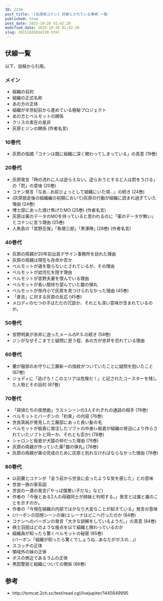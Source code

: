 ```yaml
---
ID: 2238
post_title: '[名探偵コナン] 伏線とされている事柄 一覧'
published: true
post_date: 2015-10-26 01:42:20
modified_date: 2015-10-26 01:42:20
slug: 20151026014220.html
---
```

<p><!--more--></p>
<h2>伏線一覧</h2>
<p>以下、投稿から引用。</p>
<h3>メイン</h3>
<ul>
<li>組織の目的</li>
<li>組織の正式名称</li>
<li>あの方の正体</li>
<li>組織が半世紀前から進めている極秘プロジェクト</li>
<li>あの方とベルモットの関係</li>
<li>クリスの実在の是非</li>
<li>灰原とジンの関係 (作者名言)</li>
</ul>
<h3>10巻代</h3>
<ul>
<li>灰原の指摘「コナンは既に組織に深く関わってしまっている」の真意 (19巻)</li>
</ul>
<h3>20巻代</h3>
<ul>
<li>灰原発言「時の流れに人は逆らえない。逆らおうとすると人は罰をうける」の「罰」の意味 (20巻)</li>
<li>コナン発言「なあ…お前ひょっとして組織にいた頃…」の続き (24巻)</li>
<li>(灰原脱走後の組織編の初期において)灰原の行動が組織に読まれ過ぎていた理由 (24巻)</li>
<li>博士邸にあった焼け焦げたMO (25巻) (作者名言)</li>
<li>灰原は薬のデータのMOを持っていると思われるのに「薬のデータが無い」とコナンに言う理由 (25巻)</li>
<li>人魚島の「宮野志保」「魚塚三郎」｢黒澤陣｣ (28巻) (作者名言)</li>
</ul>
<h3>40巻代</h3>
<ul>
<li>灰原の両親が20年前出島デザイン事務所を訪れた理由</li>
<li>灰原の両親は現在も存命か否か</li>
<li>ベルモットが歳を取らないとされているが、その理由</li>
<li>ベルモットが幼児化を隠す理由</li>
<li>ベルモットが宮野夫妻を恨んでいる理由</li>
<li>ベルモットが長い間待ち望んでいた銀の弾丸</li>
<li>ベルモットが帝丹小で灰原を見つけられなかった理由 (45巻)</li>
<li>「倉吉」に対する灰原の反応 (45巻)</li>
<li>メロディの七つの子はただの冗談か、それとも深い意味が含まれているのか。</li>
</ul>
<h3>50巻代</h3>
<ul>
<li>宮野明美が赤井に送ったメールのP.S.の続き (58巻)</li>
<li>ジンがなぜそこまでと疑問に思う程、あの方が赤井を恐れている理由</li>
</ul>
<h3>60巻代</h3>
<ul>
<li>蘭が服部のお守りに工藤新一の指紋がついていたことに疑問を抱いたこと (67巻)</li>
<li>ジョディに「逃げろ！このエリアは危険だ！」と記されたコースターを残した人物とその目的 (67巻)</li>
</ul>
<h3>70巻代</h3>
<ul>
<li>「探偵たちの夜想曲」ラストシーンの3人それぞれの通話の相手 (76巻)</li>
<li>ベルモットとバーボンの「約束」の内容 (76巻)</li>
<li>世良真純が発見した工藤邸にあった長い髪の毛</li>
<li>ベルモットが板倉に発注したソフトの中身(=板倉が組織の脅迫により作らされていたソフトと同一か、それとも否か) (78巻)</li>
<li>シャロンと板倉が犬猿の仲だった理由 (78巻)</li>
<li>灰原の両親が作っていた薬｢銀の弾丸｣ (78巻)</li>
<li>灰原の両親が薬の完成のために灰原と別れなければならなかった理由 (78巻)</li>
</ul>
<h3>80巻代</h3>
<ul>
<li>以前蘭とコナンが「会う前から世良に会ったような気を感じた」との意味</li>
<li>世良一族の家系図</li>
<li>世良の一連の発言(「やっぱ僕悪い子だな」など)</li>
<li>作者の「今後とある2人の母親同士が姉妹と判明する。」発言とは誰と誰のことを示すのか。</li>
<li>作者の「今現在組織の内部ではかなり大変なことが起きている」発言の意味</li>
<li>(バーボンの回想シーンの後)エレーナはどこへ行ったのか (84巻)</li>
<li>コナンへのバーボンの発言「大きな誤解をしているようだ。」の真意 (84巻)</li>
<li>棋士羽田はどのような接点を以て組織と関わっているのか</li>
<li>組織員が知ったら驚くベルモットの秘密 (85巻)<br />
(バーボン「組織が知ったら驚くでしょうね…あなたがボスの…」)</li>
<li>スコッチの正体</li>
<li>領域外の妹の正体</li>
<li>ボスの側近であるラムの正体</li>
<li>黒田警部と組織についての関係 (86巻)</li>
</ul>
<h2>参考</h2>
<ul>
<li>http://tomcat.2ch.sc/test/read.cgi/livejupiter/1445649995</li>
</ul>